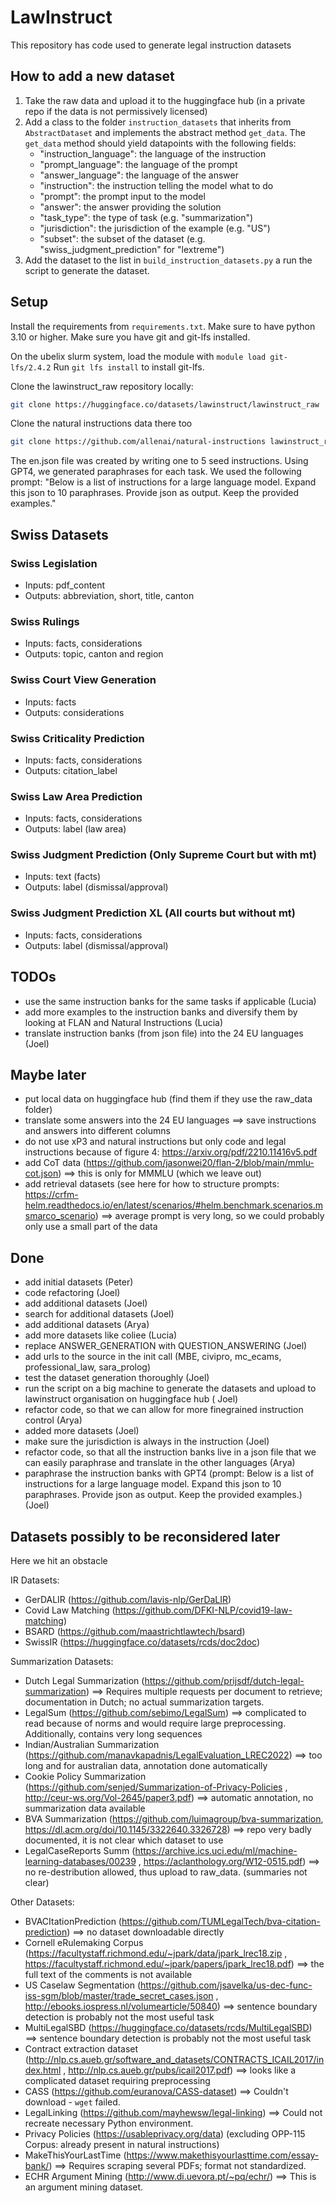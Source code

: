 # LawInstruct

This repository has code used to generate legal instruction datasets

## How to add a new dataset

1. Take the raw data and upload it to the huggingface hub (in a private repo if the data is not permissively licensed)
2. Add a class to the folder `instruction_datasets` that inherits from `AbstractDataset` and implements the abstract
   method `get_data`. The `get_data` method should yield datapoints with the following fields:
    - "instruction_language": the language of the instruction
    - "prompt_language": the language of the prompt
    - "answer_language": the language of the answer
    - "instruction": the instruction telling the model what to do
    - "prompt": the prompt input to the model
    - "answer": the answer providing the solution
    - "task_type": the type of task (e.g. "summarization")
    - "jurisdiction": the jurisdiction of the example (e.g. "US")
    - "subset": the subset of the dataset (e.g. "swiss_judgment_prediction" for "lextreme")
3. Add the dataset to the list in `build_instruction_datasets.py` a run the script to generate the dataset.

## Setup

Install the requirements from `requirements.txt`. Make sure to have python 3.10 or higher.
Make sure you have git and git-lfs installed.

On the ubelix slurm system, load the module with `module load git-lfs/2.4.2`
Run `git lfs install` to install git-lfs.

Clone the lawinstruct_raw repository locally:

```bash
git clone https://huggingface.co/datasets/lawinstruct/lawinstruct_raw
```

Clone the natural instructions data there too

```bash
git clone https://github.com/allenai/natural-instructions lawinstruct_raw/raw_data/ni_instructions_data
```

The en.json file was created by writing one to 5 seed instructions. Using GPT4, we generated paraphrases for each task.
We used the following prompt: "Below is a list of instructions for a large language model. Expand this json to 10
paraphrases. Provide json as output. Keep the provided examples."

## Swiss Datasets

### Swiss Legislation

- Inputs: pdf_content
- Outputs: abbreviation, short, title, canton

### Swiss Rulings

- Inputs: facts, considerations
- Outputs: topic, canton and region

### Swiss Court View Generation

- Inputs: facts
- Outputs: considerations

### Swiss Criticality Prediction

- Inputs: facts, considerations
- Outputs: citation_label

### Swiss Law Area Prediction

- Inputs: facts, considerations
- Outputs: label (law area)

### Swiss Judgment Prediction (Only Supreme Court but with mt)

- Inputs: text (facts)
- Outputs: label (dismissal/approval)

### Swiss Judgment Prediction XL (All courts but without mt)

- Inputs: facts, considerations
- Outputs: label (dismissal/approval)

## TODOs

- use the same instruction banks for the same tasks if applicable (Lucia)
- add more examples to the instruction banks and diversify them by looking at FLAN and Natural Instructions (Lucia)
- translate instruction banks (from json file) into the 24 EU languages (Joel)

## Maybe later

- put local data on huggingface hub (find them if they use the raw_data folder)
- translate some answers into the 24 EU languages ==> save instructions and answers into different columns
- do not use xP3 and natural instructions but only code and legal instructions because of figure
  4: https://arxiv.org/pdf/2210.11416v5.pdf
- add CoT data (https://github.com/jasonwei20/flan-2/blob/main/mmlu-cot.json) ==> this is only for MMMLU (which we leave
  out)
- add retrieval datasets (see here for how to structure
  prompts: https://crfm-helm.readthedocs.io/en/latest/scenarios/#helm.benchmark.scenarios.msmarco_scenario) ==> average
  prompt is very long, so we could probably only use a small part of the data

## Done

- add initial datasets (Peter)
- code refactoring (Joel)
- add additional datasets (Joel)
- search for additional datasets (Joel)
- add additional datasets (Arya)
- add more datasets like coliee (Lucia)
- replace ANSWER_GENERATION with QUESTION_ANSWERING (Joel)
- add urls to the source in the init call (MBE, civipro, mc_ecams, professional_law, sara_prolog)
- test the dataset generation thoroughly (Joel)
- run the script on a big machine to generate the datasets and upload to lawinstruct organisation on huggingface hub (
  Joel)
- refactor code, so that we can allow for more finegrained instruction control (Arya)
- added more datasets (Joel)
- make sure the jurisdiction is always in the instruction (Joel)
- refactor code, so that all the instruction banks live in a json file that we can easily paraphrase and translate in
  the other languages (Arya)
- paraphrase the instruction banks with GPT4 (prompt: Below is a list of instructions for a large language model. Expand
  this json to 10 paraphrases. Provide json as output. Keep the provided examples.) (Joel)

## Datasets possibly to be reconsidered later

Here we hit an obstacle

IR Datasets:

- GerDALIR (https://github.com/lavis-nlp/GerDaLIR)
- Covid Law Matching (https://github.com/DFKI-NLP/covid19-law-matching)
- BSARD (https://github.com/maastrichtlawtech/bsard)
- SwissIR (https://huggingface.co/datasets/rcds/doc2doc)

Summarization Datasets:

- Dutch Legal Summarization (https://github.com/prijsdf/dutch-legal-summarization) ==> Requires multiple requests per
  document to retrieve; documentation in Dutch; no actual summarization targets.
- LegalSum (https://github.com/sebimo/LegalSum) ==> complicated to read because of norms and would require large
  preprocessing. Additionally, contains very long sequences
- Indian/Australian Summarization (https://github.com/manavkapadnis/LegalEvaluation_LREC2022) ==> too long and for
  australian data, annotation done automatically
- Cookie Policy Summarization (https://github.com/senjed/Summarization-of-Privacy-Policies
  , http://ceur-ws.org/Vol-2645/paper3.pdf) ==> automatic annotation, no summarization data available
- BVA Summarization (https://github.com/luimagroup/bva-summarization, https://dl.acm.org/doi/10.1145/3322640.3326728)
  ==> repo very badly documented, it is not clear which dataset to use
- LegalCaseReports Summ (https://archive.ics.uci.edu/ml/machine-learning-databases/00239
  , https://aclanthology.org/W12-0515.pdf) ==> no re-destribution allowed, thus upload to raw_data. (summaries not
  clear)

Other Datasets:

- BVACItationPrediction (https://github.com/TUMLegalTech/bva-citation-prediction) ==> no dataset downloadable directly
- Cornell eRulemaking Corpus (https://facultystaff.richmond.edu/~jpark/data/jpark_lrec18.zip
  , https://facultystaff.richmond.edu/~jpark/papers/jpark_lrec18.pdf) ==> the full text of the comments is not available
- US Caselaw Segmentation (https://github.com/jsavelka/us-dec-func-iss-sgm/blob/master/trade_secret_cases.json
  , http://ebooks.iospress.nl/volumearticle/50840) ==> sentence boundary detection is probably not the most useful task
- MultiLegalSBD (https://huggingface.co/datasets/rcds/MultiLegalSBD) ==> sentence boundary detection is probably not the
  most useful task
- Contract extraction dataset (http://nlp.cs.aueb.gr/software_and_datasets/CONTRACTS_ICAIL2017/index.html
  , http://nlp.cs.aueb.gr/pubs/icail2017.pdf) ==> looks like a complicated dataset requiring preprocessing
- CASS (https://github.com/euranova/CASS-dataset) ==> Couldn't download - `wget` failed.
- LegalLinking (https://github.com/mayhewsw/legal-linking) ==> Could not recreate necessary Python environment.
- Privacy Policies (https://usableprivacy.org/data) (excluding OPP-115 Corpus: already present in natural instructions)
- MakeThisYourLastTime (https://www.makethisyourlasttime.com/essay-bank/) ==> Requires scraping several PDFs; format not
  standardized.
- ECHR Argument Mining (http://www.di.uevora.pt/~pq/echr/) ==> This is an argument mining dataset.
